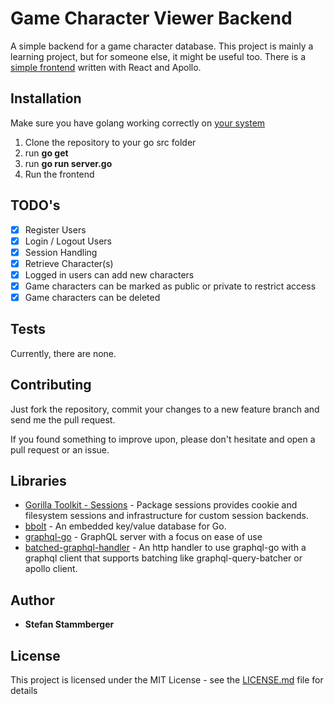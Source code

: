 # Game Character Viewer Backend

A simple backend for a game character database. This project is mainly a
learning project, but for someone else, it might be useful too. There is a
[simple frontend](https://github.com/fusion44/gamechars-frontend) written with
React and Apollo.

## Installation

Make sure you have golang working correctly on
[your system](https://golang.org/doc/install)

1. Clone the repository to your go src folder
2. run **go get**
3. run **go run server.go**
4. Run the frontend

## TODO's

* [x] Register Users
* [x] Login / Logout Users
* [x] Session Handling
* [x] Retrieve Character(s)
* [x] Logged in users can add new characters
* [x] Game characters can be marked as public or private to restrict access
* [x] Game characters can be deleted

## Tests

Currently, there are none.

## Contributing

Just fork the repository, commit your changes to a new feature branch and send
me the pull request.

If you found something to improve upon, please don't hesitate and open a pull
request or an issue.

## Libraries

* [Gorilla Toolkit - Sessions](http://www.gorillatoolkit.org/pkg/sessions) -
  Package sessions provides cookie and filesystem sessions and infrastructure
  for custom session backends.
* [bbolt](https://github.com/coreos/bbolt) - An embedded key/value database for
  Go.
* [graphql-go](https://github.com/neelance/graphql-go/) - GraphQL server with a
  focus on ease of use
* [batched-graphql-handler](https://github.com/nicksrandall/batched-graphql-handler) -
  An http handler to use graphql-go with a graphql client that supports batching
  like graphql-query-batcher or apollo client.

## Author

* **Stefan Stammberger**

## License

This project is licensed under the MIT License - see the
[LICENSE.md](LICENSE.md) file for details
